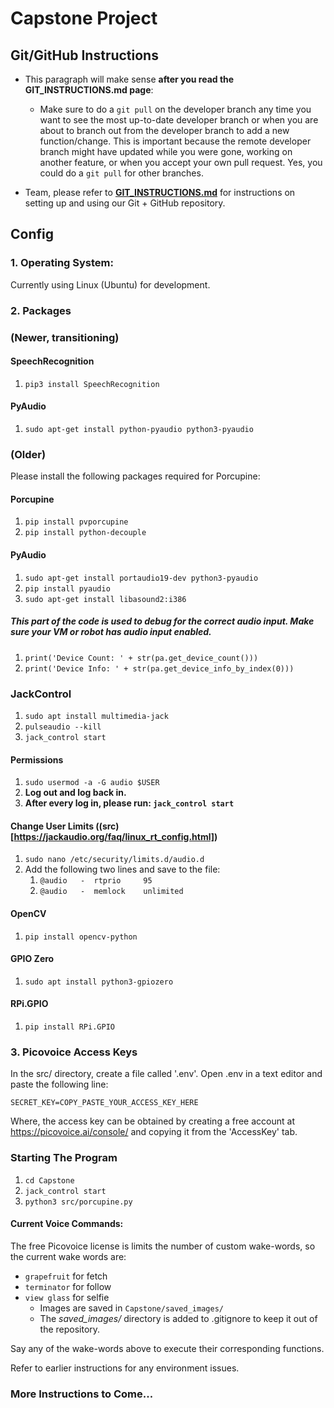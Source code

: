 # Capstone Project

## Git/GitHub Instructions

- This paragraph will make sense **after you read the GIT_INSTRUCTIONS.md page**:
    - Make sure to do a ```git pull``` on the developer branch any time you want to see the most up-to-date developer branch or when you are about to branch out from the developer branch to add a new function/change. This is important because the remote developer branch might have updated while you were gone, working on another feature, or when you accept your own pull request. Yes, you could do a ```git pull``` for other branches.

- Team, please refer to [**GIT_INSTRUCTIONS.md**](GIT_INSTRUCTIONS.md) for instructions on setting up and using our Git + GitHub repository.


## Config

### 1. Operating System:  
	
Currently using Linux (Ubuntu) for development.

### 2. Packages

### (Newer, transitioning)

#### SpeechRecognition
1. `pip3 install SpeechRecognition`

#### PyAudio
1. `sudo apt-get install python-pyaudio python3-pyaudio`



### (Older) 

Please install the following packages required for Porcupine:

#### Porcupine
1. ```pip install pvporcupine```  
2. ```pip install python-decouple```

#### PyAudio
1. ```sudo apt-get install portaudio19-dev python3-pyaudio```  
2. ```pip install pyaudio```  
3. ```sudo apt-get install libasound2:i386```

##### This part of the code is used to debug for the correct audio input. Make sure your VM or robot has audio input enabled.
1. ```print('Device Count: ' + str(pa.get_device_count()))```  
2. ```print('Device Info: ' + str(pa.get_device_info_by_index(0)))```  

### JackControl
1. ```sudo apt install multimedia-jack```  
2. ```pulseaudio --kill```  
3. ```jack_control start```  

#### Permissions
1. ```sudo usermod -a -G audio $USER```  
2. **Log out and log back in.**  
3. **After every log in, please run: ```jack_control start```**

#### Change User Limits ((src)[https://jackaudio.org/faq/linux_rt_config.html])
1. ```sudo nano /etc/security/limits.d/audio.d```  
2. Add the following two lines and save to the file:
   1. ```@audio   -  rtprio     95```
   2. ```@audio   -  memlock    unlimited```

#### OpenCV
1. ```pip install opencv-python```

#### GPIO Zero
1. ```sudo apt install python3-gpiozero```   

#### RPi.GPIO
1. ```pip install RPi.GPIO```  

### 3. Picovoice Access Keys  

In the src/ directory, create a file called '.env'. Open .env in a text editor and paste the following line:

```SECRET_KEY=COPY_PASTE_YOUR_ACCESS_KEY_HERE```

Where, the access key can be obtained by creating a free account at https://picovoice.ai/console/ and copying it from the 'AccessKey' tab.

### Starting The Program
1. `cd Capstone`
2. `jack_control start`
3. `python3 src/porcupine.py`  

#### Current Voice Commands:
The free Picovoice license is limits the number of custom wake-words, so the current wake words are:
- `grapefruit` for fetch
- `terminator` for follow
- `view glass` for selfie
   - Images are saved in `Capstone/saved_images/`
   - The *saved_images/* directory is added to .gitignore to keep it out of the repository.

Say any of the wake-words above to execute their corresponding functions.

Refer to earlier instructions for any environment issues.

### More Instructions to Come...
